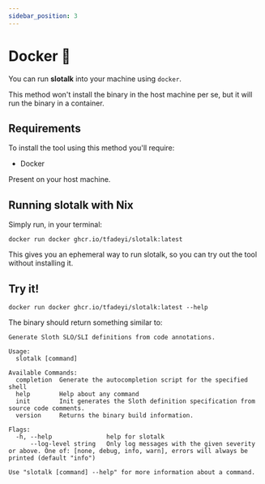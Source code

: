 ```yaml
---
sidebar_position: 3
---
```


# Docker 🐋

You can run **slotalk** into your machine using `docker`.

This method won't install the binary in the host machine per se, but it will run the binary in a container.

## Requirements

To install the tool using this method you'll require:

* Docker

Present on your host machine.

## Running slotalk with Nix

Simply run, in your terminal:

```shell
docker run docker ghcr.io/tfadeyi/slotalk:latest
```

This gives you an ephemeral way to run slotalk, so you can try out the tool without installing it.

## Try it!

```shell
docker run docker ghcr.io/tfadeyi/slotalk:latest --help
```

The binary should return something similar to:

```shell
Generate Sloth SLO/SLI definitions from code annotations.

Usage:
  slotalk [command]

Available Commands:
  completion  Generate the autocompletion script for the specified shell
  help        Help about any command
  init        Init generates the Sloth definition specification from source code comments.
  version     Returns the binary build information.

Flags:
  -h, --help               help for slotalk
      --log-level string   Only log messages with the given severity or above. One of: [none, debug, info, warn], errors will always be printed (default "info")

Use "slotalk [command] --help" for more information about a command.
```
